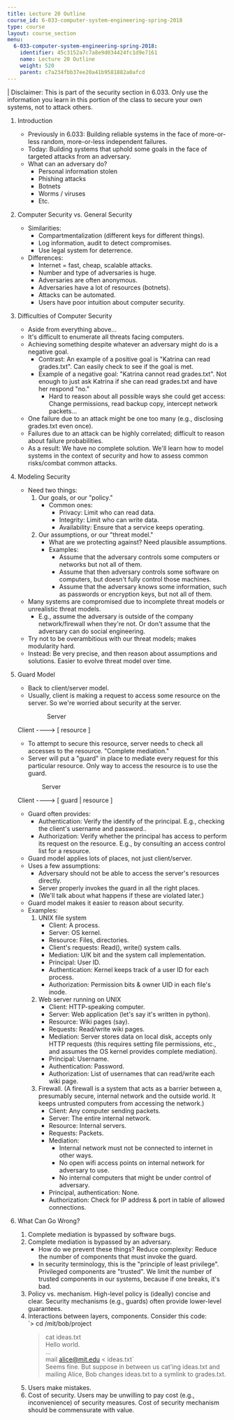 ```yaml
---
title: Lecture 20 Outline
course_id: 6-033-computer-system-engineering-spring-2018
type: course
layout: course_section
menu:
  6-033-computer-system-engineering-spring-2018:
    identifier: 45c3152a7c7a8e9d034424fc1d9e7161
    name: Lecture 20 Outline
    weight: 520
    parent: c7a234fbb37ee20a41b9581882a0afcd
---
```

| Disclaimer: This is part of the security section in 6.033. Only use the information you learn in this portion of the class to secure your own systems, not to attack others. 

1.  Introduction
    *   Previously in 6.033: Building reliable systems in the face of more-or-less random, more-or-less independent failures.
    *   Today: Building systems that uphold some goals in the face of targeted attacks from an adversary.
    *   What can an adversary do?
        *   Personal information stolen
        *   Phishing attacks
        *   Botnets
        *   Worms / viruses
        *   Etc.
2.  Computer Security vs. General Security
    *   Similarities:
        *   Compartmentalization (different keys for different things).
        *   Log information, audit to detect compromises.
        *   Use legal system for deterrence.
    *   Differences:
        *   Internet = fast, cheap, scalable attacks.
        *   Number and type of adversaries is huge.
        *   Adversaries are often anonymous.
        *   Adversaries have a lot of resources (botnets).
        *   Attacks can be automated.
        *   Users have poor intuition about computer security.
3.  Difficulties of Computer Security
    *   Aside from everything above...
    *   It's difficult to enumerate all threats facing computers.
    *   Achieving something despite whatever an adversary might do is a negative goal.
        *   Contrast: An example of a positive goal is "Katrina can read grades.txt". Can easily check to see if the goal is met.
        *   Example of a negative goal: "Katrina cannot read grades.txt". Not enough to just ask Katrina if she can read grades.txt and have her respond "no."
            *   Hard to reason about all possible ways she could get access: Change permissions, read backup copy, intercept network packets...
    *   One failure due to an attack might be one too many (e.g., disclosing grades.txt even once).
    *   Failures due to an attack can be highly correlated; difficult to reason about failure probabilities.
    *   As a result: We have no complete solution. We'll learn how to model systems in the context of security and how to assess common risks/combat common attacks.
4.  Modeling Security
    *   Need two things:
        1.  Our goals, or our "policy."
            *   Common ones:
                *   Privacy: Limit who can read data.
                *   Integrity: Limit who can write data.
                *   Availability: Ensure that a service keeps operating.
        2.  Our assumptions, or our "threat model."
            *   What are we protecting against? Need plausible assumptions.
            *   Examples:
                *   Assume that the adversary controls some computers or networks but not all of them.
                *   Assume that then adversary controls some software on computers, but doesn't fully control those machines.
                *   Assume that the adversary knows some information, such as passwords or encryption keys, but not all of them.
    *   Many systems are compromised due to incomplete threat models or unrealistic threat models.
        *   E.g., assume the adversary is outside of the company network/firewall when they're not. Or don't assume that the adversary can do social engineering.
    *   Try not to be overambitious with our threat models; makes modularity hard.
    *   Instead: Be very precise, and then reason about assumptions and solutions. Easier to evolve threat model over time.
5.  Guard Model
    *   Back to client/server model.
    *   Usually, client is making a request to access some resource on the server. So we're worried about security at the server.
    
                     Server
    
    Client ----> \[ resource \]
    
    *   To attempt to secure this resource, server needs to check all accesses to the resource. "Complete mediation."
    *   Server will put a "guard" in place to mediate every request for this particular resource. Only way to access the resource is to use the guard.
    
                  Server
    
    Client ----> \[ guard | resource \]
    
    *   Guard often provides:
        *   Authentication: Verify the identify of the principal. E.g., checking the client's username and password..
        *   Authorization: Verify whether the principal has access to perform its request on the resource. E.g., by consulting an access control list for a resource.
    *   Guard model applies lots of places, not just client/server.
    *   Uses a few assumptions:
        *   Adversary should not be able to access the server's resources directly.
        *   Server properly invokes the guard in all the right places.
        *   (We'll talk about what happens if these are violated later.)
    *   Guard model makes it easier to reason about security.
    *   Examples:
        1.  UNIX file system
            *   Client: A process.
            *   Server: OS kernel.
            *   Resource: Files, directories.
            *   Client's requests: Read(), write() system calls.
            *   Mediation: U/K bit and the system call implementation.
            *   Principal: User ID.
            *   Authentication: Kernel keeps track of a user ID for each process.
            *   Authorization: Permission bits & owner UID in each file's inode.
        2.  Web server running on UNIX
            *   Client: HTTP-speaking computer.
            *   Server: Web application (let's say it's written in python).
            *   Resource: Wiki pages (say).
            *   Requests: Read/write wiki pages.
            *   Mediation: Server stores data on local disk, accepts only HTTP requests (this requires setting file permissions, etc., and assumes the OS kernel provides complete mediation).
            *   Principal: Username.
            *   Authentication: Password.
            *   Authorization: List of usernames that can read/write each wiki page.
        3.  Firewall. (A firewall is a system that acts as a barrier between a, presumably secure, internal network and the outside world. It keeps untrusted computers from accessing the network.)
            *   Client: Any computer sending packets.
            *   Server: The entire internal network.
            *   Resource: Internal servers.
            *   Requests: Packets.
            *   Mediation:
                *   Internal network must not be connected to internet in other ways.
                *   No open wifi access points on internal network for adversary to use.
                *   No internal computers that might be under control of adversary.
            *   Principal, authentication: None.
            *   Authorization: Check for IP address & port in table of allowed connections.
6.  What Can Go Wrong?
    1.  Complete mediation is bypassed by software bugs.
    2.  Complete mediation is bypassed by an adversary.
        *   How do we prevent these things? Reduce complexity: Reduce the number of components that must invoke the guard.
        *   In security terminology, this is the "principle of least privilege". Privileged components are "trusted". We limit the number of trusted components in our systems, because if one breaks, it's bad.
    3.  Policy vs. mechanism. High-level policy is (ideally) concise and clear. Security mechanisms (e.g., guards) often provide lower-level guarantees.
    4.  Interactions between layers, components. Consider this code:  
        `> cd /mit/bob/project  
        > cat ideas.txt  
        Hello world.  
        ...  
        > mail alice@mit.edu < ideas.txt`  
        Seems fine. But suppose in between us cat'ing ideas.txt and mailing Alice, Bob changes ideas.txt to a symlink to grades.txt.
    5.  Users make mistakes.
    6.  Cost of security. Users may be unwilling to pay cost (e.g., inconvenience) of security measures. Cost of security mechanism should be commensurate with value.